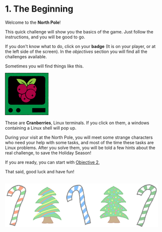 1\. The Beginning
=======================

Welcome to the **North Pole**! <br>

This quick challenge will show you the basics of the game. Just follow the instructions, and you will be good to go.  <br>

If you don't know what to do, click on your **badge** (It is on your player, or at the left side of the screen). In the *objectives* section you will find all the challenges available. <br>

Sometimes you will find things like this.

![Cranberry](images/cranberry.png)

These are **Cranberries**, Linux terminals. If you click on them, a windows containing a Linux shell will pop up. <br>

During your visit at the North Pole, you will meet some strange characters who need your help with some tasks, and most of the time these tasks are Linux problems. After you solve them, you will be told a few hints about the real challenge, to save the Holiday Season! <br>

If you are ready, you can start with [Objective 2](obj2), 

That said, good luck and have fun! <br>
<br>

![footer1](images/footer2_large.png)
